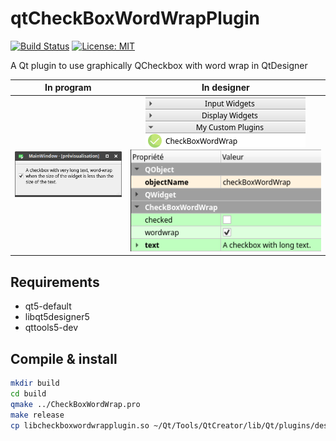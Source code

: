 # qtCheckBoxWordWrapPlugin
[![Build Status](https://travis-ci.org/thibDev/qtCheckBoxWordWrapPlugin.svg?branch=master)](https://travis-ci.org/thibDev/qtCheckBoxWordWrapPlugin)
[![License: MIT](https://img.shields.io/badge/License-MIT-blue.svg)](https://opensource.org/licenses/MIT)  

A Qt plugin to use graphically QCheckbox with word wrap in QtDesigner

|<div style="text-align:center;">In program</div>|<div style="text-align:center;">In designer</div>|
|------|------|
|<div style="text-align:center"><img src ="screenshots/plugins_result.png"/></div>|<div style="text-align:center"><img src ="screenshots/plugins_in_designer.png"/><img src ="screenshots/plugins_properties.png"/></div>|

## Requirements

* qt5-default
* libqt5designer5
* qttools5-dev

## Compile & install

```sh
mkdir build
cd build
qmake ../CheckBoxWordWrap.pro
make release
cp libcheckboxwordwrapplugin.so ~/Qt/Tools/QtCreator/lib/Qt/plugins/designer/
```
